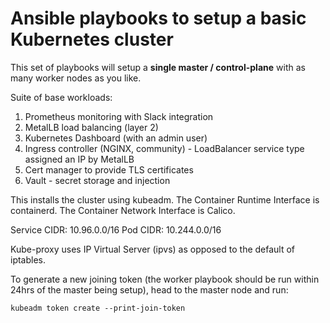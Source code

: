 # Ansible playbooks to setup a basic Kubernetes cluster

This set of playbooks will setup a **single master / control-plane** with as many worker nodes as you like.

Suite of base workloads:
1) Prometheus monitoring with Slack integration
2) MetalLB load balancing (layer 2)
3) Kubernetes Dashboard (with an admin user)
4) Ingress controller (NGINX, community) - LoadBalancer service type assigned an IP by MetalLB
5) Cert manager to provide TLS certificates
6) Vault - secret storage and injection

This installs the cluster using kubeadm.
The Container Runtime Interface is containerd.
The Container Network Interface is Calico.

Service CIDR: 10.96.0.0/16
Pod CIDR: 10.244.0.0/16

Kube-proxy uses IP Virtual Server (ipvs) as opposed to the default of iptables.

To generate a new joining token (the worker playbook should be run within 24hrs of the master being setup), head to the master node and run:
```
kubeadm token create --print-join-token
```
